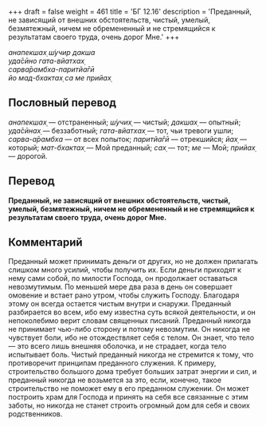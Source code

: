 +++
draft = false
weight = 461
title = 'БГ 12.16'
description = 'Преданный, не зависящий от внешних обстоятельств, чистый, умелый, безмятежный, ничем не обремененный и не стремящийся к результатам своего труда, очень дорог Мне.'
+++

_анапекшах̣ ш́учир дакша  
уда̄сӣно гата-вйатхах̣  
сарва̄рамбха-паритйа̄гӣ  
йо мад-бхактах̣ са ме прийах̣_

## Пословный перевод

_анапекшах̣_ — отстраненный; _ш́учих̣_ — чистый; _дакшах̣_ — опытный; _уда̄сӣнах̣_ — беззаботный; _гата_\-_вйатхах̣_ — тот, чьи тревоги ушли; _сарва_\-_а̄рамбха_ — от всех попыток; _паритйа̄гӣ_ — отрекшийся; _йах̣_ — который; _мат_\-_бхактах̣_ — Мой преданный; _сах̣_ — тот; _ме_ — Мой; _прийах̣_ — дорогой.

## Перевод

**Преданный, не зависящий от внешних обстоятельств, чистый, умелый, безмятежный, ничем не обремененный и не стремящийся к результатам своего труда, очень дорог Мне.**

## Комментарий

Преданный может принимать деньги от других, но не должен прилагать слишком много усилий, чтобы получить их. Если деньги приходят к нему сами собой, по милости Господа, он продолжает оставаться невозмутимым. По меньшей мере два раза в день он совершает омовение и встает рано утром, чтобы служить Господу. Благодаря этому он всегда остается чистым внутри и снаружи. Преданный разбирается во всем, ибо ему известна суть всякой деятельности, и он непоколебимо верит словам священных писаний. Преданный никогда не принимает чью-либо сторону и потому невозмутим. Он никогда не чувствует боли, ибо не отождествляет себя с телом. Он знает, что тело — это всего лишь внешняя оболочка, и не страдает, когда тело испытывает боль. Чистый преданный никогда не стремится к тому, что противоречит принципам преданного служения. К примеру, строительство большого дома требует больших затрат энергии и сил, и преданный никогда не возьмется за это, если, конечно, такое строительство не поможет ему в его преданном служении. Он может построить храм для Господа и принять на себя все связанные с этим заботы, но никогда не станет строить огромный дом для себя и своих родственников.
